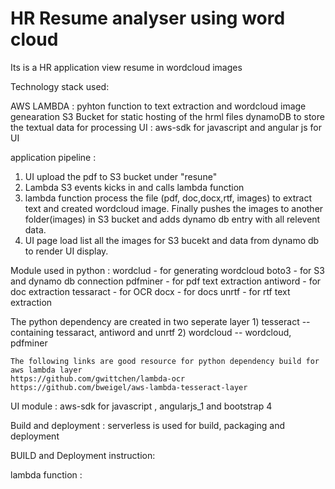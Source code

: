 # HR Resume analyser using word cloud
Its is a HR application view resume in wordcloud images


Technology stack used:




AWS LAMBDA : pyhton function to text extraction and wordcloud image genearation
S3 Bucket for static hosting of the hrml files
dynamoDB to store the textual data for processing
UI :  aws-sdk for javascript  and angular js for UI


application pipeline : 

   1) UI upload the pdf to S3 bucket under "resune" 
   2) Lambda S3 events kicks in and calls lambda function
   3) lambda function process the file (pdf, doc,docx,rtf, images) to extract text and created wordcloud image. Finally pushes the images to another folder(images) in S3 bucket and adds dynamo db entry with all relevent data.
   4) UI page load list all the images for S3 bucekt and data from dynamo db to render UI display.

Module used in python :
	 wordclud - for generating wordcloud
	 boto3 - for S3 and dynamo db connection
	 pdfminer - for pdf text extraction
	 antiword - for doc extraction
	 tessaract - for OCR
   	 docx - for docs
         unrtf - for rtf text extraction

The python dependency are created in two seperate layer 
	1) tesseract -- containing tessaract, antiword and unrtf
	2) wordcloud -- wordcloud, pdfminer

	The following links are good resource for python dependency build for aws lambda layer
	https://github.com/gwittchen/lambda-ocr
	https://github.com/bweigel/aws-lambda-tesseract-layer

UI module : aws-sdk for javascript , angularjs_1 and bootstrap 4

Build and deployment : serverless is used for build, packaging and deployment



BUILD and Deployment instruction:

lambda function :

